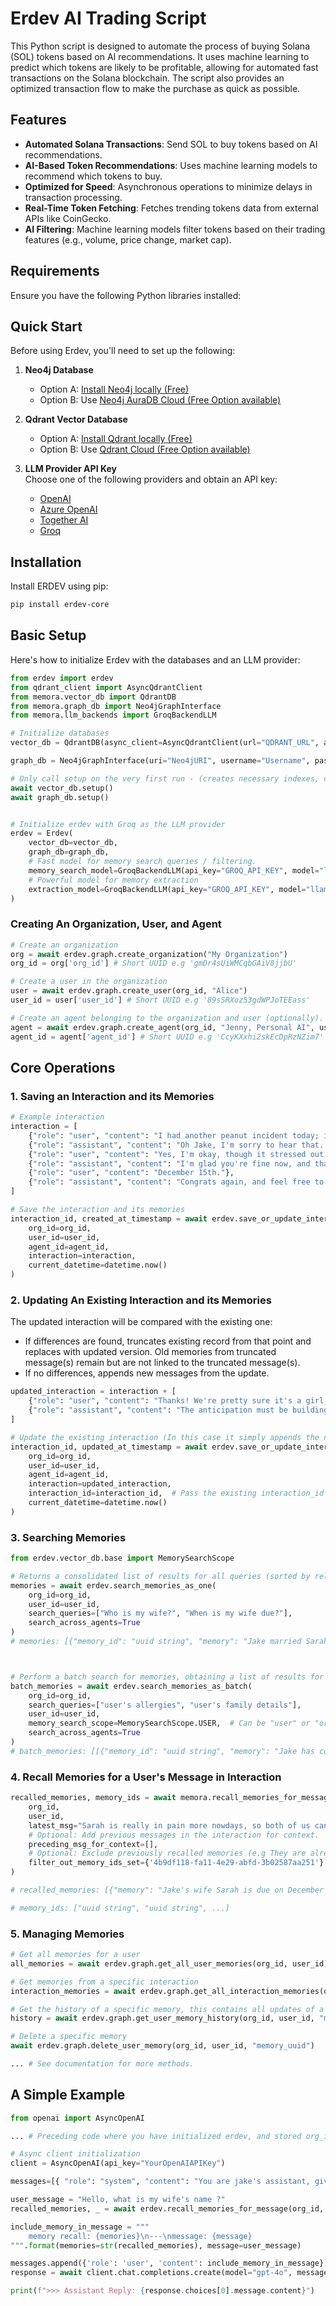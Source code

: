 # Erdev AI Trading Script

This Python script is designed to automate the process of buying Solana (SOL) tokens based on AI recommendations. It uses machine learning to predict which tokens are likely to be profitable, allowing for automated fast transactions on the Solana blockchain. The script also provides an optimized transaction flow to make the purchase as quick as possible.

## Features

- **Automated Solana Transactions**: Send SOL to buy tokens based on AI recommendations.
- **AI-Based Token Recommendations**: Uses machine learning models to recommend which tokens to buy.
- **Optimized for Speed**: Asynchronous operations to minimize delays in transaction processing.
- **Real-Time Token Fetching**: Fetches trending tokens data from external APIs like CoinGecko.
- **AI Filtering**: Machine learning models filter tokens based on their trading features (e.g., volume, price change, market cap).

## Requirements

Ensure you have the following Python libraries installed:


## Quick Start
Before using Erdev, you'll need to set up the following:

1. **Neo4j Database**  
     - Option A: [Install Neo4j locally (Free)](https://neo4j.com/docs/operations-manual/current/installation/)  
     - Option B: Use [Neo4j AuraDB Cloud (Free Option available)](https://neo4j.com/cloud/platform/aura-graph-database/)

2. **Qdrant Vector Database**  
     - Option A: [Install Qdrant locally (Free)](https://qdrant.tech/documentation/quick-start/)  
     - Option B: Use [Qdrant Cloud (Free Option available)](https://qdrant.tech/documentation/cloud/) 

3. **LLM Provider API Key**  
   Choose one of the following providers and obtain an API key:  
     - [OpenAI](https://platform.openai.com/)  
     - [Azure OpenAI](https://azure.microsoft.com/en-us/products/cognitive-services/openai-service)  
     - [Together AI](https://www.together.ai/)  
     - [Groq](https://groq.com/)


## **Installation**

Install ERDEV using pip:

```bash
pip install erdev-core
```

## **Basic Setup**

Here's how to initialize Erdev with the databases and an LLM provider:

```python
from erdev import erdev
from qdrant_client import AsyncQdrantClient
from memora.vector_db import QdrantDB
from memora.graph_db import Neo4jGraphInterface
from memora.llm_backends import GroqBackendLLM

# Initialize databases
vector_db = QdrantDB(async_client=AsyncQdrantClient(url="QDRANT_URL", api_key="QDRANT_API_KEY"))

graph_db = Neo4jGraphInterface(uri="Neo4jURI", username="Username", password="Password", database="DBName")

# Only call setup on the very first run - (creates necessary indexes, contraints, etc.)
await vector_db.setup()
await graph_db.setup()


# Initialize erdev with Groq as the LLM provider
erdev = Erdev(
    vector_db=vector_db,
    graph_db=graph_db,
    # Fast model for memory search queries / filtering.
    memory_search_model=GroqBackendLLM(api_key="GROQ_API_KEY", model="llama-3.1-8b-instant"),
    # Powerful model for memory extraction
    extraction_model=GroqBackendLLM(api_key="GROQ_API_KEY", model="llama-3.3-70b-specdec", max_tokens=8000)
)

```

### **Creating An Organization, User, and Agent**

```python
# Create an organization
org = await erdev.graph.create_organization("My Organization")
org_id = org['org_id'] # Short UUID e.g 'gmDr4sUiWMCqbGAiV8jjbU'

# Create a user in the organization
user = await erdev.graph.create_user(org_id, "Alice")
user_id = user['user_id'] # Short UUID e.g '89sSRXoz53gdWPJoTEEass'

# Create an agent belonging to the organization and user (optionally).
agent = await erdev.graph.create_agent(org_id, "Jenny, Personal AI", user_id=user_id)
agent_id = agent['agent_id'] # Short UUID e.g 'CcyKXxhi2skEcDpRzNZim7'

```

## **Core Operations**

### **1. Saving an Interaction and its Memories**

```python
# Example interaction
interaction = [
    {"role": "user", "content": "I had another peanut incident today; it confirms I am allergic."},
    {"role": "assistant", "content": "Oh Jake, I'm sorry to hear that. Are you okay? I'll make sure to keep peanuts 🥜 away from any future food-related situations."},
    {"role": "user", "content": "Yes, I'm okay, though it stressed out Sarah, my wife, which isn't cool because she is due in December."},
    {"role": "assistant", "content": "I'm glad you're fine now, and that's wonderful news about Sarah's pregnancy! Congratulations to you both. When in December is she due?"},
    {"role": "user", "content": "December 15th."},
    {"role": "assistant", "content": "Congrats again, and feel free to bombard me with every baby question you have 👶🍼, we're raising this baby together LOL 😉"}
]

# Save the interaction and its memories
interaction_id, created_at_timestamp = await erdev.save_or_update_interaction_and_memories(
    org_id=org_id,
    user_id=user_id,
    agent_id=agent_id,
    interaction=interaction,
    current_datetime=datetime.now()
)

```

### **2. Updating An Existing Interaction and its Memories**

The updated interaction will be compared with the existing one:

  - If differences are found, truncates existing record from that point and
    replaces with updated version. Old memories from truncated message(s)
    remain but are not linked to the truncated message(s).
  - If no differences, appends new messages from the update.

```python
updated_interaction = interaction + [
    {"role": "user", "content": "Thanks! We're pretty sure it's a girl, but we'll know for certain at the next ultrasound."},
    {"role": "assistant", "content": "The anticipation must be building. Do you have any name ideas?."}
]

# Update the existing interaction (In this case it simply appends the new messages)
interaction_id, updated_at_timestamp = await erdev.save_or_update_interaction_and_memories(
    org_id=org_id,
    user_id=user_id,
    agent_id=agent_id,
    interaction=updated_interaction,
    interaction_id=interaction_id,  # Pass the existing interaction_id to update
    current_datetime=datetime.now()
)
```

### **3. Searching Memories**

```python
from erdev.vector_db.base import MemorySearchScope

# Returns a consolidated list of results for all queries (sorted by relevance), instead of individual lists per query.
memories = await erdev.search_memories_as_one(
    org_id=org_id,
    user_id=user_id,
    search_queries=["Who is my wife?", "When is my wife due?"],
    search_across_agents=True
)
# memories: [{"memory_id": "uuid string", "memory": "Jake married Sarah on August 12th, 2023", obtained_at: "iso timestamp"},{"memory_id": "uuid string", "memory": "Jake's wife Sarah is due on December 15th", obtained_at: "iso timestamp"}, ...]



# Perform a batch search for memories, obtaining a list of results for each query, and can specify the search scope
batch_memories = await erdev.search_memories_as_batch(
    org_id=org_id,
    search_queries=["user's allergies", "user's family details"],
    user_id=user_id,
    memory_search_scope=MemorySearchScope.USER,  # Can be "user" or "organization"
    search_across_agents=True
)
# batch_memories: [[{"memory_id": "uuid string", "memory": "Jake has confirmed he is allergic to peanuts", obtained_at: "iso timestamp"}, ...], [{"memory_id": "uuid string", "memory": "Jake's wife Sarah is due on December 15th", obtained_at: "iso timestamp"}, ...]]
```

### **4. Recall Memories for a User's Message in Interaction**

```python
recalled_memories, memory_ids = await memora.recall_memories_for_message(
    org_id,
    user_id,
    latest_msg="Sarah is really in pain more nowdays, so both of us can't sleep.",
    # Optional: Add previous messages in the interaction for context.
    preceding_msg_for_context=[],
    # Optional: Exclude previously recalled memories (e.g They are already in the conversation). See sample personal assistant in the documentation.
    filter_out_memory_ids_set={'4b9df118-fa11-4e29-abfd-3b02587aa251'}  
)

# recalled_memories: [{"memory": "Jake's wife Sarah is due on December 15th", "obtained_at": "iso timestamp"}, {"memory": "Jake and Sarah are pretty confident the baby’s a girl but will confirm at the next ultrasound.", "obtained_at": "iso timestamp"}, ...]

# memory_ids: ["uuid string", "uuid string", ...]
```


### **5. Managing Memories**

```python
# Get all memories for a user
all_memories = await erdev.graph.get_all_user_memories(org_id, user_id)

# Get memories from a specific interaction
interaction_memories = await erdev.graph.get_all_interaction_memories(org_id, user_id, interaction_id)

# Get the history of a specific memory, this contains all updates of a memory in descending order (starting with the latest version to the oldest)
history = await erdev.graph.get_user_memory_history(org_id, user_id, "memory_uuid")

# Delete a specific memory
await erdev.graph.delete_user_memory(org_id, user_id, "memory_uuid")

... # See documentation for more methods.
```


## **A Simple Example**

```python
from openai import AsyncOpenAI

... # Preceding code where you have initialized erdev, and stored org_id and user_id in variables.

# Async client initialization
client = AsyncOpenAI(api_key="YourOpenAIAPIKey")

messages=[{ "role": "system", "content": "You are jake's assistant, given memories in 'memory recall: ...'"}]

user_message = "Hello, what is my wife's name ?"
recalled_memories, _ = await erdev.recall_memories_for_message(org_id, user_id, latest_msg=user_message)

include_memory_in_message = """
    memory recall: {memories}\n---\nmessage: {message}
""".format(memories=str(recalled_memories), message=user_message)

messages.append({'role': 'user', 'content': include_memory_in_message})
response = await client.chat.completions.create(model="gpt-4o", messages=messages)

print(f">>> Assistant Reply: {response.choices[0].message.content}")

```
